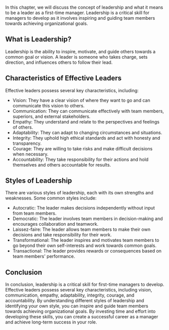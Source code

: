 
In this chapter, we will discuss the concept of leadership and what it means to be a leader as a first-time manager. Leadership is a critical skill for managers to develop as it involves inspiring and guiding team members towards achieving organizational goals.

What is Leadership?
-------------------

Leadership is the ability to inspire, motivate, and guide others towards a common goal or vision. A leader is someone who takes charge, sets direction, and influences others to follow their lead.

Characteristics of Effective Leaders
------------------------------------

Effective leaders possess several key characteristics, including:

* Vision: They have a clear vision of where they want to go and can communicate this vision to others.
* Communication: They can communicate effectively with team members, superiors, and external stakeholders.
* Empathy: They understand and relate to the perspectives and feelings of others.
* Adaptability: They can adapt to changing circumstances and situations.
* Integrity: They uphold high ethical standards and act with honesty and transparency.
* Courage: They are willing to take risks and make difficult decisions when necessary.
* Accountability: They take responsibility for their actions and hold themselves and others accountable for results.

Styles of Leadership
--------------------

There are various styles of leadership, each with its own strengths and weaknesses. Some common styles include:

* Autocratic: The leader makes decisions independently without input from team members.
* Democratic: The leader involves team members in decision-making and encourages collaboration and teamwork.
* Laissez-faire: The leader allows team members to make their own decisions and take responsibility for their work.
* Transformational: The leader inspires and motivates team members to go beyond their own self-interests and work towards common goals.
* Transactional: The leader provides rewards or consequences based on team members' performance.

Conclusion
----------

In conclusion, leadership is a critical skill for first-time managers to develop. Effective leaders possess several key characteristics, including vision, communication, empathy, adaptability, integrity, courage, and accountability. By understanding different styles of leadership and identifying your own style, you can inspire and guide team members towards achieving organizational goals. By investing time and effort into developing these skills, you can create a successful career as a manager and achieve long-term success in your role.
